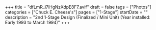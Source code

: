 +++
title = "dfLmR_i7lHgNzXdpE8F7.avif"
draft = false
tags = ["Photos"]
categories = ["Chuck E. Cheese's"]
pages = ["1-Stage"]
startDate = ""
description = "2nd 1-Stage Design (Finalized / Mini Unit) (Year installed: Early 1993 to March 1994)"
+++

